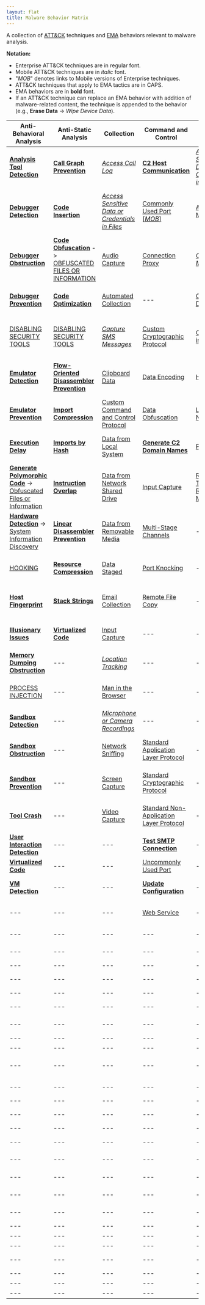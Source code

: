 ```yaml
---
layout: flat
title: Malware Behavior Matrix
---
```

A collection of [ATT&CK](https://attack.mitre.org) techniques and [EMA](https://collaborate.mitre.org/ema/index.php/ema:Main_Page) behaviors relevant to malware analysis.

**Notation:**
* Enterprise ATT&CK techniques are in regular font.
* Mobile ATT&CK techniques are in *italic* font.
* "*MOB*" denotes links to Mobile versions of Enterprise techniques.
* ATT&CK techniques that apply to EMA tactics are in CAPS.
* EMA behaviors are in **bold** font.
* If an ATT&CK technique can replace an EMA behavior with addition of malware-related content, the technique is appended to the behavior (e.g., **Erase Data** -> *Wipe Device Data*).

|Anti-Behavioral Analysis|Anti-Static Analysis|Collection|Command and Control|Credential Access|Defense Evasion|Discovery|Effects|Execution|Exfiltration|Lateral Movement|Persistence|Privilege Escalation|
|------------------------|--------------------|----------|-------------------|-----------------|---------------|---------|-------|---------|------------|----------------|-----------|--------------------|
|[**Analysis Tool Detection**](https://collaborate.mitre.org/ema/index.php/Ema-1005)|[**Call Graph Prevention**](https://collaborate.mitre.org/ema/index.php/Ema-1228)|[*Access Call Log*](https://attack.mitre.org/mobile/index.php/Technique/MOB-T1036)|[**C2 Host Communication**](https://collaborate.mitre.org/ema/index.php/Ema-1236)|[*Access Sensitive Data or Credentials in Files*](https://attack.mitre.org/mobile/index.php/Technique/MOB-T1012)|[Access Token Manipulation](https://attack.mitre.org/wiki/Technique/T1134)|[Account Discovery](https://attack.mitre.org/wiki/Technique/T1087)|---|[AppleScript](https://attack.mitre.org/wiki/Technique/T1155)|[Automated Exfiltration](https://attack.mitre.org/wiki/Technique/T1020)|[AppleScript](https://attack.mitre.org/wiki/Technique/T1155)|[.bash_profile and .bashrc](https://attack.mitre.org/wiki/Technique/T1156)|[Application Shimming](https://attack.mitre.org/wiki/Technique/T1138)|
|[**Debugger Detection**](https://collaborate.mitre.org/ema/index.php/Ema-1253)|[**Code Insertion**](https://collaborate.mitre.org/ema/index.php/Ema-1008)|[*Access Sensitive Data or Credentials in Files*](https://attack.mitre.org/mobile/index.php/Technique/MOB-T1012)|[Commonly Used Port](https://attack.mitre.org/wiki/Technique/T1043) [[*MOB*]](https://attack.mitre.org/mobile/index.php/Technique/MOB-T1039)|[Account Manipulation](https://attack.mitre.org/wiki/Technique/T1090)|[*Application Discovery*](https://attack.mitre.org/mobile/index.php/Technique/MOB-T1021)|[*Application Discovery*](https://attack.mitre.org/mobile/index.php/Technique/MOB-T1021)|[**Click Fraud**](https://collaborate.mitre.org/ema/index.php/Ema-1179) -> [*Generate Fraudulent Advertising Revenue*](https://attack-farm.mitre.org/mobile/index.php/Technique/MOB-T1075)|[Command-Line Interface](https://attack.mitre.org/wiki/Technique/T1059)|[Data Compressed](https://attack.mitre.org/wiki/Technique/T1002)|[**Autonomous Remote Infection**](https://collaborate.mitre.org/ema/index.php/Ema-1216)|[Application Shimming](https://attack.mitre.org/wiki/Technique/T1138)|[Bypass User Account Control](https://attack.mitre.org/wiki/Technique/T1088)|
|[**Debugger Obstruction**](https://collaborate.mitre.org/ema/index.php/Ema-1024)|[**Code Obfuscation**](https://collaborate.mitre.org/ema/index.php/Ema-1004) -> [OBFUSCATED FILES OR INFORMATION](https://attack.mitre.org/wiki/Technique/T1027)|[Audio Capture](https://attack.mitre.org/wiki/Technique/T1123)|[Connection Proxy](https://attack.mitre.org/wiki/Technique/T1090)|[*Capture SMS Messages*](https://attack.mitre.org/mobile/index.php/Technique/MOB-T1015)|[Binary Padding](https://attack.mitre.org/wiki/Technique/T1009)|[Application Window Discovery](https://attack.mitre.org/wiki/Technique/T1010)|[**Consume System Resources**](https://collaborate.mitre.org/ema/index.php/Ema-1177)|[Dynamic Data Exchange](https://attack.mitre.org/wiki/Technique/T1173)|[Data Encrypted](https://attack.mitre.org/wiki/Technique/T1022)|[Distributed Component Object Model](https://attack.mitre.org/wiki/Technique/T1175)|[BITS Jobs](https://attack.mitre.org/wiki/Technique/T1197)|[Explotation for Privilege Escalation](https://attack.mitre.org/wiki/Technique/T1068)|
|[**Debugger Prevention**](https://collaborate.mitre.org/ema/index.php/Ema-1230)|[**Code Optimization**](https://collaborate.mitre.org/ema/index.php/Ema-1037)|[Automated Collection](https://attack.mitre.org/wiki/Technique/T1119)|---|[Credential Dumping](https://attack.mitre.org/wiki/Technique/T1003)|[BITS Jobs](https://attack.mitre.org/wiki/Technique/T1197)|[*Device Type Discovery*](https://attack.mitre.org/mobile/index.php/Technique/MOB-T1022)|[**Denial of Service**](https://collaborate.mitre.org/ema/index.php/Ema-1175)|[Execution through API](https://attack.mitre.org/wiki/Technique/T1106)|[Exfiltration Over Alternative Protocol](https://attack.mitre.org/wiki/Technique/T1048)|[Exploitation of Remote Services](https://attack.mitre.org/wiki/Technique/T1210)|[Bootkit](https://attack.mitre.org/wiki/Technique/T1067)|[File System Permissions Weakness](https://attack.mitre.org/wiki/Technique/T1044)|
|[DISABLING SECURITY TOOLS](https://attack.mitre.org/wiki/Technique/T1089)|[DISABLING SECURITY TOOLS](https://attack.mitre.org/wiki/Technique/T1089)|[*Capture SMS Messages*](https://attack.mitre.org/mobile/index.php/Technique/MOB-T1015)|[Custom Cryptographic Protocol](https://attack.mitre.org/wiki/Technique/T1024)|[Credentials in Files](https://attack.mitre.org/wiki/Technique/T1081)|[Bypass User Account Control](https://attack.mitre.org/wiki/Technique/T1088)|[*Local Network Configuration Discovery*](https://attack.mitre.org/mobile/index.php/Technique/MOB-T1025)|[**Destroy Hardware**](https://collaborate.mitre.org/ema/index.php/Ema-1196)|[Execution through Module Load](https://attack.mitre.org/wiki/Technique/T1129)|[Exfiltration Over Command and Control Channel](https://attack.mitre.org/wiki/Technique/T1041)|[Pass the Hash](https://attack.mitre.org/wiki/Technique/T1075)|[Change Default File Association](https://attack.mitre.org/wiki/Technique/T1042)|[Hooking](https://attack.mitre.org/wiki/Technique/T1179)|
|[**Emulator Detection**](https://collaborate.mitre.org/ema/index.php/Ema-1265)|[**Flow-Oriented Disassembler Prevention**](https://collaborate.mitre.org/ema/index.php/Ema-1227)|[Clipboard Data](https://attack.mitre.org/wiki/Technique/T1115)|[Data Encoding](https://attack.mitre.org/wiki/Technique/T1132)|[Hooking](https://attack.mitre.org/wiki/Technique/T1179)|[Code Signing](https://attack.mitre.org/wiki/Technique/T1116)|[Network Service Scanning](https://attack.mitre.org/wiki/Technique/T1046)|[**Encrypt Files**](https://collaborate.mitre.org/ema/index.php/Ema-1122) -> [*Encrypt Files for Ransom*](https://attack-farm.mitre.org/mobile/index.php/Technique/MOB-T1074)|[Exploitation for Client Execution](https://attack.mitre.org/wiki/Technique/T1202)|[Exfiltration Over Other Network Medium](https://attack.mitre.org/wiki/Technique/T1011)|[Remote Desktop Protocol](https://attack.mitre.org/wiki/Technique/T1076)|[Component Object Model Hijacking](https://attack.mitre.org/wiki/Technique/T1122)|[Image File Execution Options Injection](https://attack.mitre.org/wiki/Technique/T1183)|
|[**Emulator Prevention**](https://collaborate.mitre.org/ema/index.php/Ema-1268)|[**Import Compression**](https://collaborate.mitre.org/ema/index.php/Ema-1030)|[Custom Command and Control Protocol](https://attack.mitre.org/wiki/Technique/T1094)|[Data Obfuscation](https://attack.mitre.org/wiki/Technique/T1001)|[LLMNR/NBT-NS Poisoning](https://attack.mitre.org/wiki/Technique/T1171)|[Component Object Model Hijacking](https://attack.mitre.org/wiki/Technique/T1122)|[Peripheral Device Discovery](https://attack.mitre.org/wiki/Technique/T1120)|[**Erase Data**](https://collaborate.mitre.org/ema/index.php/Ema-1195) -> [*Wipe Device Data*](https://attack-farm.mitre.org/mobile/index.php/Technique/MOB-T1050)|[**Install Legitimate Software**](https://collaborate.mitre.org/ema/index.php/Ema-1137)|[Exfiltration Over Physical Medium](https://attack.mitre.org/wiki/Technique/T1052)|[Remote File Copy](https://attack.mitre.org/wiki/Technique/T1105)|[File System Permissions Weakness](https://attack.mitre.org/wiki/Technique/T1044)|[Launch Daemon](https://attack.mitre.org/wiki/Technique/T1160)|
|[**Execution Delay**](https://collaborate.mitre.org/ema/index.php/Ema-1013)|[**Imports by Hash**](https://collaborate.mitre.org/ema/index.php/Ema-1036)|[Data from Local System](https://attack.mitre.org/wiki/Technique/T1005)|[**Generate C2 Domain Names**](https://collaborate.mitre.org/ema/index.php/Ema-1244)|[Private Keys](https://attack.mitre.org/wiki/Technique/T1145)|[DCShadow](https://attack.mitre.org/wiki/Technique/T1207)|[Process Discovery](https://attack.mitre.org/wiki/Technique/T1057)|[**Manipulate File System Data**](https://collaborate.mitre.org/ema/index.php/Ema-1127)|[**Install Secondary Malware**](https://collaborate.mitre.org/ema/index.php/Ema-1138)|---|[Replication Through Removable Media](https://attack.mitre.org/wiki/Technique/T1091)|[Hidden File and Directories](https://attack.mitre.org/wiki/Technique/T1158)|[Process Injection](https://attack.mitre.org/wiki/Technique/T1055)|
|[**Generate Polymorphic Code**](https://collaborate.mitre.org/ema/index.php/Ema-1032) -> [Obfuscated Files or Information](https://attack.mitre.org/wiki/Technique/T1027)|[**Instruction Overlap**](https://collaborate.mitre.org/ema/index.php/Ema-1038)|[Data from Network Shared Drive](https://attack.mitre.org/wiki/Technique/T1039)|[Input Capture](https://attack.mitre.org/wiki/Technique/T1056)|[Replication Through Removable Media](https://attack.mitre.org/wiki/Technique/T1091)|[Deobfuscate/Decode Files or Information](https://attack.mitre.org/wiki/Technique/T1140)|[Query Registry](https://attack.mitre.org/wiki/Technique/T1012)|[**Manipulate Network Traffic**](https://collaborate.mitre.org/ema/index.php/Ema-1126)|[**Install Secondary Module**](https://collaborate.mitre.org/ema/index.php/Ema-1136)|---|---|[Hooking](https://attack.mitre.org/wiki/Technique/T1179)|[Scheduled Task](https://attack.mitre.org/wiki/Technique/T1053)|
|[**Hardware Detection**](https://collaborate.mitre.org/ema/index.php/Ema-1022) -> [System Information Discovery](https://attack.mitre.org/wiki/Technique/T1082)|[**Linear Disassembler Prevention**](https://collaborate.mitre.org/ema/index.php/Ema-1229)|[Data from Removable Media](https://attack.mitre.org/wiki/Technique/T1025)|[Multi-Stage Channels](https://attack.mitre.org/wiki/Technique/T1104)|---|[**Disable Kernel Patch Protection**](https://collaborate.mitre.org/ema/index.php/Ema-1146)|[Remote System Discovery](https://attack.mitre.org/wiki/Technique/T1018)|[*Premium SMS Toll Fraud*](https://attack.mitre.org/mobile/index.php/Technique/MOB-T1051)|[Local Job Scheduling](https://attack.mitre.org/wiki/Technique/T1168)|---|---|[Image File Execution Options Injection](https://attack.mitre.org/wiki/Technique/T1183)|[Setuid and Setguid](https://attack.mitre.org/wiki/Technique/T1166)|
|[HOOKING](https://attack.mitre.org/wiki/Technique/T1179)|[**Resource Compression**](https://collaborate.mitre.org/ema/index.php/Ema-1039)|[Data Staged](https://attack.mitre.org/wiki/Technique/T1074)|[Port Knocking](https://attack.mitre.org/wiki/Technique/T1205)|---|[**Disable System File Overwrite Protection**](https://collaborate.mitre.org/ema/index.php/Ema-1149)|[Security Software Discovery](https://attack.mitre.org/wiki/Technique/T1063)|---|[**Log Activity**](https://collaborate.mitre.org/ema/index.php/Ema-1134)|---|---|[Kernel Modules and Extensions](https://attack.mitre.org/wiki/Technique/T1215)|[Sudo](https://attack.mitre.org/wiki/Technique/T1169)|
|[**Host Fingerprint**](https://collaborate.mitre.org/ema/index.php/Ema-1120)|[**Stack Strings**](https://collaborate.mitre.org/ema/index.php/Ema-1044)|[Email Collection](https://attack.mitre.org/wiki/Technique/T1114)|[Remote File Copy](https://attack.mitre.org/wiki/Technique/T1105)|---|[Disabling Security Tools](https://attack.mitre.org/wiki/Technique/T1089)|[System Network Configuration Discovery](https://attack.mitre.org/wiki/Technique/T1016)|---|[PowerShell](https://attack.mitre.org/wiki/Technique/T1086)|---|---|[Launch Daemon](https://attack.mitre.org/wiki/Technique/T1160)|---|
|[**Illusionary Issues**](https://collaborate.mitre.org/ema/index.php/Ema-1031)|[**Virtualized Code**](https://collaborate.mitre.org/ema/index.php/Ema-1046)|[Input Capture](https://attack.mitre.org/wiki/Technique/T1056)|---|---|[**Encrypt Self**](https://collaborate.mitre.org/ema/index.php/Ema-1165) -> [Obfuscated Files or Information](https://attack.mitre.org/wiki/Technique/T1027)|[System Network Connections Discovery](https://attack.mitre.org/wiki/Technique/T1049)|---|[**Prevent Concurrent Execution**](https://collaborate.mitre.org/ema/index.php/Ema-1261)|---|---|[Local Job Scheduling](https://attack.mitre.org/wiki/Technique/T1168)|---|
|[**Memory Dumping Obstruction**](https://collaborate.mitre.org/ema/index.php/Ema-1173)|---|[*Location Tracking*](https://attack.mitre.org/mobile/index.php/Technique/MOB-T1033)|---|---|[**Evade Static Heuristic**](https://collaborate.mitre.org/ema/index.php/Ema-1252)|[System Owner/User Discovery](https://attack.mitre.org/wiki/Technique/T1033)|---|[Regsvr32](https://attack.mitre.org/wiki/Technique/T1117)|---|---|[Modify Existing Service](https://attack.mitre.org/wiki/Technique/T1031)|---|
|[PROCESS INJECTION](https://attack.mitre.org/wiki/Technique/T1055)|---|[Man in the Browser](https://attack.mitre.org/wiki/Technique/T1185)|---|---|[**Execute Before/External to Kernel/Hypervisor**](https://collaborate.mitre.org/ema/index.php/Ema-1225)|[System Service Discovery](https://attack.mitre.org/wiki/Technique/T1007)|---|[Rundll32](https://attack.mitre.org/wiki/Technique/T1085)|---|---|[*Modify Trusted Execution Environment*](https://attack.mitre.org/mobile/index.php/Technique/MOB-T1002)|---|
|[**Sandbox Detection**](https://collaborate.mitre.org/ema/index.php/Ema-1233)|---|[*Microphone or Camera Recordings*](https://attack.mitre.org/mobile/index.php/Technique/MOB-T1032)|---|---|[**Execute Non-main CPU Code**](https://collaborate.mitre.org/ema/index.php/Ema-1221)|[System Time Discovery](https://attack.mitre.org/wiki/Technique/T1124)|---|[Scheduled Task](https://attack.mitre.org/wiki/Technique/T1053)|---|---|[New Service](https://attack.mitre.org/wiki/Technique/T1050)|---|
|[**Sandbox Obstruction**](https://collaborate.mitre.org/ema/index.php/Ema-1235)|---|[Network Sniffing](https://attack.mitre.org/wiki/Technique/T1040)|[Standard Application Layer Protocol](https://attack.mitre.org/wiki/Technique/T1071)|---|[**Execute Stealthy Code**](https://collaborate.mitre.org/ema/index.php/Ema-1223)|[System Information Discovery](https://attack.mitre.org/wiki/Technique/T1082) [[*MOB*]](https://attack.mitre.org/mobile/index.php/Technique/MOB-T1029)|---|[Scripting](https://attack.mitre.org/wiki/Technique/T1064)|---|---|[Office Application Setup](https://attack.mitre.org/wiki/Technique/T1137)|---|
|[**Sandbox Prevention**](https://collaborate.mitre.org/ema/index.php/Ema-1027)|---|[Screen Capture](https://attack.mitre.org/wiki/Technique/T1113)|[Standard Cryptographic Protocol](https://attack.mitre.org/wiki/Technique/T1032)|---|[Exploitation for Defense Evasion](https://attack.mitre.org/wiki/Technique/T1211)|[File and Directory Discovery](https://attack.mitre.org/wiki/Technique/T1083) [[*MOB*]](https://attack.mitre.org/mobile/index.php/Technique/MOB-T1023)|---|[**Send Email Message**](https://collaborate.mitre.org/ema/index.php/Ema-1125)|---|---|[**Persist After OS Changes**](https://collaborate.mitre.org/ema/index.php/Ema-1208)|---|
|[**Tool Crash**](https://collaborate.mitre.org/ema/index.php/Ema-1049)|---|[Video Capture](https://attack.mitre.org/wiki/Technique/T1125)|[Standard Non-Application Layer Protocol](https://attack.mitre.org/wiki/Technique/T1095)|---|[File Deletion](https://attack.mitre.org/wiki/Technique/T1107)|---|---|[Service Execution](https://attack.mitre.org/wiki/Technique/T1035)|---|---|[**Persist After System Reboot**](https://collaborate.mitre.org/ema/index.php/Ema-1209)|---|
|[**User Interaction Detection**](https://collaborate.mitre.org/ema/index.php/Ema-1021)|---|---|[**Test SMTP Connection**](https://collaborate.mitre.org/ema/index.php/Ema-1174)|---|[File System Logical Offsets](https://attack.mitre.org/wiki/Technique/T1006)|---|---|[**Suicide Exit**](https://collaborate.mitre.org/ema/index.php/Ema-1135)|---|---|[Port Knocking](https://attack.mitre.org/wiki/Technique/T1205)|---|
|[**Virtualized Code**](https://collaborate.mitre.org/ema/index.php/Ema-1046)|---|---|[Uncommonly Used Port](https://attack.mitre.org/wiki/Technique/T1065)|---|[Hidden File and Directories](https://attack.mitre.org/wiki/Technique/T1158)|---|---|[**Test SMTP Connection**](https://collaborate.mitre.org/ema/index.php/Ema-1174)|---|---|[Redundant Access](https://attack.mitre.org/wiki/Technique/T1108)|---|
|[**VM Detection**](https://collaborate.mitre.org/ema/index.php/Ema-1239)|---|---|[**Update Configuration**](https://collaborate.mitre.org/ema/index.php/Ema-1240)|---|[**Hide Kernel Modules**](https://collaborate.mitre.org/ema/index.php/Ema-1015)|---|---|[Windows Management Instrumentation](https://attack.mitre.org/wiki/Technique/T1047)|---|---|[Registry Run Keys / Start Folder](https://attack.mitre.org/wiki/Technique/T1060)|---|
|---|---|---|[Web Service](https://attack.mitre.org/wiki/Technique/T1102)|---|[**Hide Services**](https://collaborate.mitre.org/ema/index.php/Ema-1219)|---|---|---|---|---|[**Re-instantiate Self**](https://collaborate.mitre.org/ema/index.php/Ema-1212)|---|
|---|---|---|---|---|[**Hide Threads**](https://collaborate.mitre.org/ema/index.php/Ema-1218)|---|---|---|---|---|[Scheduled Task](https://attack.mitre.org/wiki/Technique/T1053)|---|
|---|---|---|---|---|[**Hide Userspace Libraries**](https://collaborate.mitre.org/ema/index.php/Ema-1222)|---|---|---|---|---|[Timestomp](https://attack.mitre.org/wiki/Technique/T1099)|---|
|---|---|---|---|---|[HISTCONTROL](https://attack.mitre.org/wiki/Technique/T1148)|---|---|---|---|---|---|---|
|---|---|---|---|---|[Image File Execution Options Injection](https://attack.mitre.org/wiki/Technique/T1183)|---|---|---|---|---|---|---|
|---|---|---|---|---|[Indicator Blocking](https://attack.mitre.org/wiki/Technique/T1054)|---|---|---|---|---|---|---|
|---|---|---|---|---|[Indirect Command Execution](https://attack.mitre.org/wiki/Technique/T1202)|---|---|---|---|---|---|---|
|---|---|---|---|---|[Install Root Certificate](https://attack.mitre.org/wiki/Technique/T1130)|---|---|---|---|---|---|---|
|---|---|---|---|---|[Masquerading](https://attack.mitre.org/wiki/Technique/T1036)|---|---|---|---|---|---|---|
|---|---|---|---|---|[Modify Registry](https://attack.mitre.org/wiki/Technique/T1112)|---|---|---|---|---|---|---|
|---|---|---|---|---|[*Modify Trusted Execution Environment*](https://attack.mitre.org/mobile/index.php/Technique/MOB-T1002)|---|---|---|---|---|---|---|
|---|---|---|---|---|[Obfuscated Files or Information](https://attack.mitre.org/wiki/Technique/T1027)|---|---|---|---|---|---|---|
|---|---|---|---|---|[Port Knocking](https://attack.mitre.org/wiki/Technique/T1205)|---|---|---|---|---|---|---|
|---|---|---|---|---|[**Prevent API Unhooking**](https://collaborate.mitre.org/ema/index.php/Ema-1180)|---|---|---|---|---|---|---|
|---|---|---|---|---|[**Prevent File Access**](https://collaborate.mitre.org/ema/index.php/Ema-1184)|---|---|---|---|---|---|---|
|---|---|---|---|---|[**Prevent File Deletion**](https://collaborate.mitre.org/ema/index.php/Ema-1181)|---|---|---|---|---|---|---|
|---|---|---|---|---|[**Prevent Memory Access**](https://collaborate.mitre.org/ema/index.php/Ema-1183)|---|---|---|---|---|---|---|
|---|---|---|---|---|[**Prevent Native API Hooking**](https://collaborate.mitre.org/ema/index.php/Ema-1226)|---|---|---|---|---|---|---|
|---|---|---|---|---|[**Prevent Registry Access**](https://collaborate.mitre.org/ema/index.php/Ema-1185)|---|---|---|---|---|---|---|
|---|---|---|---|---|[**Prevent Registry Deletion**](https://collaborate.mitre.org/ema/index.php/Ema-1182)|---|---|---|---|---|---|---|
|---|---|---|---|---|[Process Injection](https://attack.mitre.org/wiki/Technique/T1055)|---|---|---|---|---|---|---|
|---|---|---|---|---|[Redundant Access](https://attack.mitre.org/wiki/Technique/T1108)|---|---|---|---|---|---|---|
|---|---|---|---|---|[Regsvr32](https://attack.mitre.org/wiki/Technique/T1117)|---|---|---|---|---|---|---|
|---|---|---|---|---|[**Remove SMS Warning Messages**](https://collaborate.mitre.org/ema/index.php/Ema-1141)|---|---|---|---|---|---|---|
|---|---|---|---|---|[Rootkit](https://attack.mitre.org/wiki/Technique/T1014)|---|---|---|---|---|---|---|
|---|---|---|---|---|[Software Packing](https://attack.mitre.org/wiki/Technique/T1045)|---|---|---|---|---|---|---|
|---|---|---|---|---|[Web Service](https://attack.mitre.org/wiki/Technique/T1102)|---|---|---|---|---|---|---|
